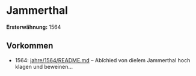 # Jammerthal

**Ersterwähnung:** 1564

## Vorkommen
- 1564: [jahre/1564/README.md](../jahre/1564/README.md) – Abſchied von dieſem Jammerthal hoch
klagen und beweinen...
